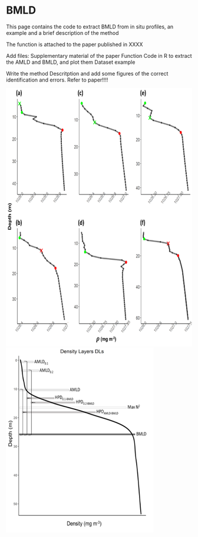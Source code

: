 # BMLD
This page contains the code to extract BMLD from in situ profiles, an example and a brief description of the method

The function is attached to the paper published in XXXX

Add files:
Supplementary material of the paper
Function
Code in R to extract the AMLD and BMLD, and plot them
Dataset example

Write the method 
Descritption
and add some figures of the correct identification and errors. Refer to paper!!!!

<img src="Plots/figA01.png" width="700" height="700" />

<img src="Plots/DLs.png" width="400" height="500" />
